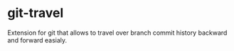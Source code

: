 # git-travel
Extension for git that allows to travel over branch commit history backward and forward easialy.
